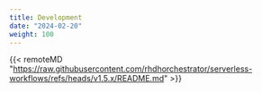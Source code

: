```yaml
---
title: Development
date: "2024-02-20"
weight: 100
---
```


{{< remoteMD "https://raw.githubusercontent.com/rhdhorchestrator/serverless-workflows/refs/heads/v1.5.x/README.md" >}}
